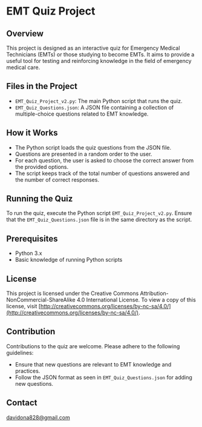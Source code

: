 # EMT Quiz Project

## Overview
This project is designed as an interactive quiz for Emergency Medical Technicians (EMTs) or those studying to become EMTs. It aims to provide a useful tool for testing and reinforcing knowledge in the field of emergency medical care.

## Files in the Project
- `EMT_Quiz_Project_v2.py`: The main Python script that runs the quiz.
- `EMT_Quiz_Questions.json`: A JSON file containing a collection of multiple-choice questions related to EMT knowledge.

## How it Works
- The Python script loads the quiz questions from the JSON file.
- Questions are presented in a random order to the user.
- For each question, the user is asked to choose the correct answer from the provided options.
- The script keeps track of the total number of questions answered and the number of correct responses.

## Running the Quiz
To run the quiz, execute the Python script `EMT_Quiz_Project_v2.py`. Ensure that the `EMT_Quiz_Questions.json` file is in the same directory as the script.

## Prerequisites
- Python 3.x
- Basic knowledge of running Python scripts

## License
This project is licensed under the Creative Commons Attribution-NonCommercial-ShareAlike 4.0 International License. To view a copy of this license, visit [http://creativecommons.org/licenses/by-nc-sa/4.0/](http://creativecommons.org/licenses/by-nc-sa/4.0/).

## Contribution
Contributions to the quiz are welcome. Please adhere to the following guidelines:
- Ensure that new questions are relevant to EMT knowledge and practices.
- Follow the JSON format as seen in `EMT_Quiz_Questions.json` for adding new questions.

## Contact
davidona828@gmail.com
